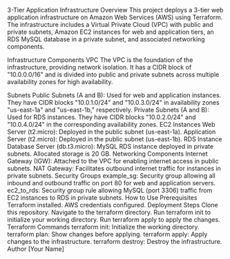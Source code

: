 3-Tier Application Infrastructure
Overview
This project deploys a 3-tier web application infrastructure on Amazon Web Services (AWS) using Terraform. The infrastructure includes a Virtual Private Cloud (VPC) with public and private subnets, Amazon EC2 instances for web and application tiers, an RDS MySQL database in a private subnet, and associated networking components.

Infrastructure Components
VPC
The VPC is the foundation of the infrastructure, providing network isolation. It has a CIDR block of "10.0.0.0/16" and is divided into public and private subnets across multiple availability zones for high availability.

Subnets
Public Subnets (A and B): Used for web and application instances. They have CIDR blocks "10.0.1.0/24" and "10.0.3.0/24" in availability zones "us-east-1a" and "us-east-1b," respectively.
Private Subnets (A and B): Used for RDS instances. They have CIDR blocks "10.0.2.0/24" and "10.0.4.0/24" in the corresponding availability zones.
EC2 Instances
Web Server (t2.micro): Deployed in the public subnet (us-east-1a).
Application Server (t2.micro): Deployed in the public subnet (us-east-1b).
RDS Instance
Database Server (db.t3.micro): MySQL RDS instance deployed in private subnets. Allocated storage is 20 GB.
Networking Components
Internet Gateway (IGW): Attached to the VPC for enabling internet access in public subnets.
NAT Gateway: Facilitates outbound internet traffic for instances in private subnets.
Security Groups
example_sg: Security group allowing all inbound and outbound traffic on port 80 for web and application servers.
ec2_to_rds: Security group rule allowing MySQL (port 3306) traffic from EC2 instances to RDS in private subnets.
How to Use
Prerequisites
Terraform installed.
AWS credentials configured.
Deployment Steps
Clone this repository.
Navigate to the terraform directory.
Run terraform init to initialize your working directory.
Run terraform apply to apply the changes.
Terraform Commands
terraform init: Initialize the working directory.
terraform plan: Show changes before applying.
terraform apply: Apply changes to the infrastructure.
terraform destroy: Destroy the infrastructure.
Author
[Your Name]
